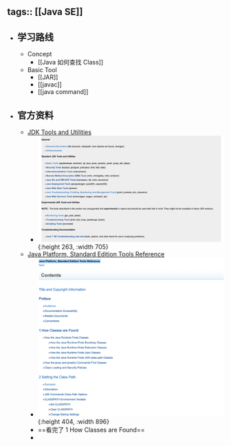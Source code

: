 tags:: [[Java SE]]
---

- ## 学习路线
	- Concept
		- [[Java 如何查找 Class]]
	- Basic Tool
		- [[JAR]]
		- [[javac]]
		- [[java command]]
- ## 官方资料
	- [JDK Tools and Utilities](https://docs.oracle.com/javase/8/docs/technotes/tools/index.html#enhancements)
		- ![image.png](../assets/image_1736353695176_0.png){:height 263, :width 705}
	- [Java Platform, Standard Edition Tools Reference](https://docs.oracle.com/javase/8/docs/technotes/tools/unix/toc.html)
		- ![image.png](../assets/image_1751116015938_0.png){:height 404, :width 896}
		- ==看完了 1 How Classes are Found==
		-